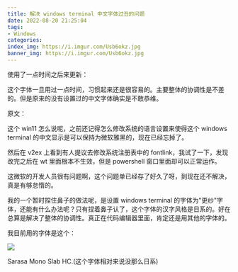 ```yaml
---
title: 解决 windows terminal 中文字体过丑的问题
date: 2022-08-20 21:25:04
tags:
- Windows
categories:
index_img: https://i.imgur.com/Usb6okz.jpg
banner_img: https://i.imgur.com/Usb6okz.jpg
---
```


使用了一点时间之后来更新：

这个字体一旦用过一点时间，习惯起来还是很容易的。主要整体的协调性是不差的。但是原来的没有设置过的中文字体确实是不敢恭维。

原文：

这个 win11 怎么说呢，之前还记得怎么修改系统的语言设置来使得这个 windows terminal 的中文显示是可以保持为微软雅黑的，现在已经忘掉了。

然后在 v2ex 上看到有人提议去修改系统注册表中的 fontlink，我试了一下，发现改完之后在 wt 里面根本不生效，但是 powershell 窗口里面却可以正常运作。

这微软的开发人员很有问题啊，这个问题单已经存了好久了呀，到现在还不解决，真是有够怠惰的。

我的一个暂时捏住鼻子的做法呢，是设置 windows terminal 的字体为"更纱"字体，还能有什么办法呢？只有捏着鼻子认了，这个字体的汉字风格是日系的。好在总算是解决了整体的协调性。真正在代码编辑器里面，肯定还是用其他的字体的。

我目前用的字体是这个：

![](https://i.imgur.com/dXLUWtW.png)

Sarasa Mono Slab HC.(这个字体相对来说没那么日系)
